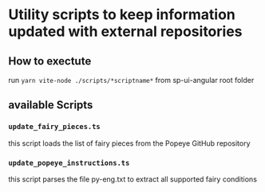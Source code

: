 # Utility scripts to keep information updated with external repositories

## How to exectute

run `yarn vite-node ./scripts/*scriptname*` from sp-ui-angular root folder

## available Scripts

### `update_fairy_pieces.ts`

this script loads the list of fairy pieces from the Popeye GitHub repository

### `update_popeye_instructions.ts`

this script parses the file py-eng.txt to extract all supported fairy conditions
